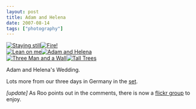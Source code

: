 ```yaml
---
layout: post
title: Adam and Helena
date: 2007-08-14
tags: ["photography"]
---
```




[![Staying still](https://farm2.static.flickr.com/1222/1118463649_babd22879c_s.jpg)](http://www.flickr.com/photos/knolleary/1118463649)[![Fire!](https://farm2.static.flickr.com/1020/1118468053_27664d4c85_s.jpg)](http://www.flickr.com/photos/knolleary/1118468053)  
[![Lean on me](https://farm2.static.flickr.com/1406/1118442305_5235f7e772_s.jpg)](http://www.flickr.com/photos/knolleary/1118442305)[![Adam and Helena](https://farm2.static.flickr.com/1290/1118436201_e80ee4b062_s.jpg)](http://www.flickr.com/photos/knolleary/1118436201)  
[![Three Man and a Wall](https://farm2.static.flickr.com/1320/1118397103_c453ad129f_s.jpg)](http://www.flickr.com/photos/knolleary/1118397103)[![Tall Trees](https://farm2.static.flickr.com/1230/1119226940_03d151d53d_s.jpg)](http://www.flickr.com/photos/knolleary/1119226940)  

Adam and Helena's Wedding.  

Lots more from our three days in Germany in the [set](http://www.flickr.com/photos/knolleary/sets/72157601447039997/).  

_[update]_ As Roo points out in the comments, there is now a [flickr group](http://www.flickr.com/groups/adam_and_helene_wedding/) to enjoy.

